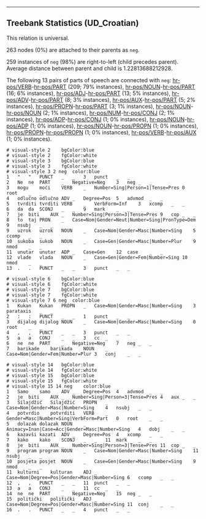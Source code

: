 

--------------------------------------------------------------------------------

## Treebank Statistics (UD_Croatian)

This relation is universal.

263 nodes (0%) are attached to their parents as `neg`.

259 instances of `neg` (98%) are right-to-left (child precedes parent).
Average distance between parent and child is 1.22813688212928.

The following 13 pairs of parts of speech are connected with `neg`: [hr-pos/VERB]()-[hr-pos/PART]() (209; 79% instances), [hr-pos/NOUN]()-[hr-pos/PART]() (16; 6% instances), [hr-pos/ADJ]()-[hr-pos/PART]() (13; 5% instances), [hr-pos/ADV]()-[hr-pos/PART]() (8; 3% instances), [hr-pos/AUX]()-[hr-pos/PART]() (5; 2% instances), [hr-pos/PROPN]()-[hr-pos/PART]() (3; 1% instances), [hr-pos/NOUN]()-[hr-pos/NOUN]() (2; 1% instances), [hr-pos/NUM]()-[hr-pos/CONJ]() (2; 1% instances), [hr-pos/ADP]()-[hr-pos/CONJ]() (1; 0% instances), [hr-pos/NOUN]()-[hr-pos/ADP]() (1; 0% instances), [hr-pos/NOUN]()-[hr-pos/PROPN]() (1; 0% instances), [hr-pos/PROPN]()-[hr-pos/PROPN]() (1; 0% instances), [hr-pos/VERB]()-[hr-pos/AUX]() (1; 0% instances).


~~~ conllu
# visual-style 2	bgColor:blue
# visual-style 2	fgColor:white
# visual-style 3	bgColor:blue
# visual-style 3	fgColor:white
# visual-style 3 2 neg	color:blue
1	"	"	PUNCT	_	_	3	punct	_	_
2	Ne	ne	PART	_	Negative=Neg	3	neg	_	_
3	mogu	moći	VERB	_	Number=Sing|Person=1|Tense=Pres	0	root	_	_
4	odlučno	odlučno	ADV	_	Degree=Pos	5	advmod	_	_
5	tvrditi	tvrditi	VERB	_	VerbForm=Inf	3	xcomp	_	_
6	da	da	SCONJ	_	_	9	mark	_	_
7	je	biti	AUX	_	Number=Sing|Person=3|Tense=Pres	9	cop	_	_
8	to	taj	PRON	_	Case=Nom|Gender=Neut|Number=Sing|PronType=Dem	9	nsubj	_	_
9	uzrok	uzrok	NOUN	_	Case=Nom|Gender=Masc|Number=Sing	5	ccomp	_	_
10	sukoba	sukob	NOUN	_	Case=Gen|Gender=Masc|Number=Plur	9	nmod	_	_
11	unutar	unutar	ADP	_	Case=Gen	12	case	_	_
12	vlade	vlada	NOUN	_	Case=Gen|Gender=Fem|Number=Sing	10	nmod	_	_
13	.	.	PUNCT	_	_	3	punct	_	_

~~~


~~~ conllu
# visual-style 6	bgColor:blue
# visual-style 6	fgColor:white
# visual-style 7	bgColor:blue
# visual-style 7	fgColor:white
# visual-style 7 6 neg	color:blue
1	Kukan	Kukan	PROPN	_	Case=Nom|Gender=Masc|Number=Sing	3	parataxis	_	_
2	:	:	PUNCT	_	_	1	punct	_	_
3	dijalog	dijalog	NOUN	_	Case=Nom|Gender=Masc|Number=Sing	0	root	_	_
4	,	,	PUNCT	_	_	3	punct	_	_
5	a	a	CONJ	_	_	3	cc	_	_
6	ne	ne	PART	_	Negative=Neg	7	neg	_	_
7	barikade	barikada	NOUN	_	Case=Nom|Gender=Fem|Number=Plur	3	conj	_	_

~~~


~~~ conllu
# visual-style 14	bgColor:blue
# visual-style 14	fgColor:white
# visual-style 15	bgColor:blue
# visual-style 15	fgColor:white
# visual-style 15 14 neg	color:blue
1	Samo	samo	ADV	_	Degree=Pos	4	advmod	_	_
2	je	biti	AUX	_	Number=Sing|Person=3|Tense=Pres	4	aux	_	_
3	Silajdžić	Silajdžić	PROPN	_	Case=Nom|Gender=Masc|Number=Sing	4	nsubj	_	_
4	potvrdio	potvrditi	VERB	_	Gender=Masc|Number=Sing|VerbForm=Part	0	root	_	_
5	dolazak	dolazak	NOUN	_	Animacy=Inan|Case=Acc|Gender=Masc|Number=Sing	4	dobj	_	_
6	kazavši	kazati	ADV	_	Degree=Pos	4	xcomp	_	_
7	kako	kako	SCONJ	_	_	11	mark	_	_
8	je	biti	AUX	_	Number=Sing|Person=3|Tense=Pres	11	cop	_	_
9	program	program	NOUN	_	Case=Nom|Gender=Masc|Number=Sing	11	nsubj	_	_
10	posjeta	posjet	NOUN	_	Case=Gen|Gender=Masc|Number=Sing	9	nmod	_	_
11	kulturni	kulturan	ADJ	_	Case=Nom|Degree=Pos|Gender=Masc|Number=Sing	6	ccomp	_	_
12	,	,	PUNCT	_	_	11	punct	_	_
13	a	a	CONJ	_	_	11	cc	_	_
14	ne	ne	PART	_	Negative=Neg	15	neg	_	_
15	politički	politički	ADJ	_	Case=Nom|Degree=Pos|Gender=Masc|Number=Sing	11	conj	_	_
16	.	.	PUNCT	_	_	4	punct	_	_

~~~


